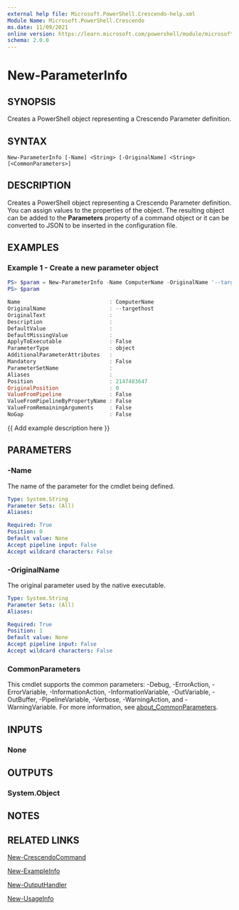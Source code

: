 ```yaml
---
external help file: Microsoft.PowerShell.Crescendo-help.xml
Module Name: Microsoft.PowerShell.Crescendo
ms.date: 11/09/2021
online version: https://learn.microsoft.com/powershell/module/microsoft.powershell.crescendo/new-parameterinfo?view=ps-modules&wt.mc_id=ps-gethelp
schema: 2.0.0
---
```


# New-ParameterInfo

## SYNOPSIS
Creates a PowerShell object representing a Crescendo Parameter definition.

## SYNTAX

```
New-ParameterInfo [-Name] <String> [-OriginalName] <String> [<CommonParameters>]
```

## DESCRIPTION

Creates a PowerShell object representing a Crescendo Parameter definition. You can assign values to
the properties of the object. The resulting object can be added to the **Parameters** property of
a command object or it can be converted to JSON to be inserted in the configuration file.

## EXAMPLES

### Example 1 - Create a new parameter object

```powershell
PS> $param = New-ParameterInfo -Name ComputerName -OriginalName '--targethost'
PS> $param

Name                            : ComputerName
OriginalName                    : --targethost
OriginalText                    :
Description                     :
DefaultValue                    :
DefaultMissingValue             :
ApplyToExecutable               : False
ParameterType                   : object
AdditionalParameterAttributes   :
Mandatory                       : False
ParameterSetName                :
Aliases                         :
Position                        : 2147483647
OriginalPosition                : 0
ValueFromPipeline               : False
ValueFromPipelineByPropertyName : False
ValueFromRemainingArguments     : False
NoGap                           : False
```

{{ Add example description here }}

## PARAMETERS

### -Name

The name of the parameter for the cmdlet being defined.

```yaml
Type: System.String
Parameter Sets: (All)
Aliases:

Required: True
Position: 0
Default value: None
Accept pipeline input: False
Accept wildcard characters: False
```

### -OriginalName

The original parameter used by the native executable.

```yaml
Type: System.String
Parameter Sets: (All)
Aliases:

Required: True
Position: 1
Default value: None
Accept pipeline input: False
Accept wildcard characters: False
```

### CommonParameters

This cmdlet supports the common parameters: -Debug, -ErrorAction, -ErrorVariable,
-InformationAction, -InformationVariable, -OutVariable, -OutBuffer, -PipelineVariable, -Verbose,
-WarningAction, and -WarningVariable. For more information, see
[about_CommonParameters](http://go.microsoft.com/fwlink/?LinkID=113216).

## INPUTS

### None

## OUTPUTS

### System.Object

## NOTES

## RELATED LINKS

[New-CrescendoCommand](New-CrescendoCommand.md)

[New-ExampleInfo](New-ExampleInfo.md)

[New-OutputHandler](New-OutputHandler.md)

[New-UsageInfo](New-UsageInfo.md)
